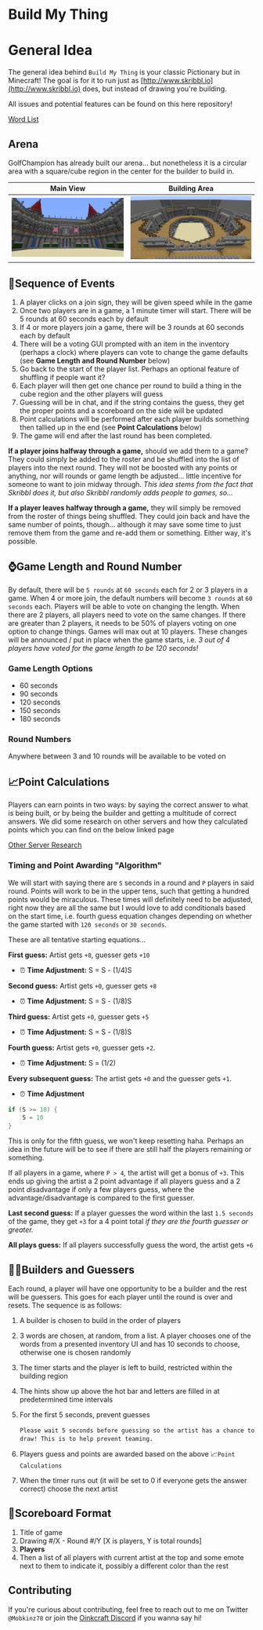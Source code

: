 # Build My Thing

# General Idea

The general idea behind `Build My Thing` is your classic Pictionary but in Minecraft! The goal is for it to run just as [http://www.skribbl.io](http://www.skribbl.io) does, but instead of drawing you're building.

All issues and potential features can be found on this here repository!

[Word List](BMTWords.md)

## Arena

GolfChampion has already built our arena... but nonetheless it is a circular area with a square/cube region in the center for the builder to build in.

| Main View | Building Area |
| ------ | ------- |
| ![First Picture of Arena](Arena_1.png) | ![Second Picture of Arena](Arena_2.png) |





## 📃Sequence of Events

1. A player clicks on a join sign, they will be given speed while in the game
2. Once two players are in a game, a 1 minute timer will start. There will be 5 rounds at 60 seconds each by default
3. If 4 or more players join a game, there will be 3 rounds at 60 seconds each by default
4. There will be a voting GUI prompted with an item in the inventory (perhaps a clock) where players can vote to change the game defaults (see **Game Length and Round Number** below)
5. Go back to the start of the player list. Perhaps an optional feature of shuffling if people want it?
6. Each player will then get one chance per round to build a thing in the cube region and the other players will guess
7. Guessing will be in chat, and if the string contains the guess, they get the proper points and a scoreboard on the side will be updated
8. Point calculations will be performed after each player builds something then tallied up in the end (see **Point Calculations** below)
9. The game will end after the last round has been completed.

**If a player joins halfway through a game,** should we add them to a game? They could simply be added to the roster and be shuffled into the list of players into the next round. They will not be boosted with any points or anything, nor will rounds or game length be adjusted... little incentive for someone to want to join midway through. *This idea stems from the fact that Skribbl does it, but also Skribbl randomly adds people to games, so...*

**If a player leaves halfway through a game,** they will simply be removed from the roster of things being shuffled. They could join back and have the same number of points, though... although it may save some time to just remove them from the game and re-add them or something. Either way, it's possible.

## ⌚Game Length and Round Number

By default, there will be `5 rounds` at `60 seconds` each for 2 or 3 players in a game. When 4 or more join, the default numbers will become `3 rounds` at `60 seconds` each. Players will be able to vote on changing the length. When there are 2 players, all players need to vote on the same changes. If there are greater than 2 players, it needs to be 50% of players voting on one option to change things. Games will max out at 10 players. These changes will be announced / put in place when the game starts, i.e. *3 out of 4 players have voted for the game length to be 120 seconds!*

### Game Length Options

- 60 seconds
- 90 seconds
- 120 seconds
- 150 seconds
- 180 seconds

### Round Numbers

Anywhere between 3 and 10 rounds will be available to be voted on

## 📈Point Calculations

Players can earn points in two ways: by saying the correct answer to what is being built, or by being the builder and getting a multitude of correct answers. We did some research on other servers and how they calculated points which you can find on the below linked page

[Other Server Research](OtherServerResearch.md)

### Timing and Point Awarding "Algorithm"

We will start with saying there are `S` seconds in a round and `P` players in said round. Points will work to be in the upper tens, such that getting a hundred points would be miraculous. These times will definitely need to be adjusted, right now they are all the same but I would love to add conditionals based on the start time, i.e. fourth guess equation changes depending on whether the game started with `120 seconds` or `30 seconds`.

These are all tentative starting equations...

**First guess:** Artist gets `+8`, guesser gets `+10`

- ⏰ **Time Adjustment:** S = S - (1/4)S

**Second guess:** Artist gets `+0`, guesser gets `+8`

- ⏰ **Time Adjustment:** S = S - (1/8)S

**Third guess:** Artist gets `+0`, guesser gets `+5`

- ⏰ **Time Adjustment:** S = S - (1/8)S

**Fourth guess:** Artist gets `+0`, guesser gets `+2`.

- ⏰ **Time Adjustment:** S = (1/2)

**Every subsequent guess:** The artist gets `+0` and the guesser gets `+1`.

- ⏰ **Time Adjustment**
```java
if (S >= 10) {
    S = 10
}
```
  
This is only for the fifth guess, we won't keep resetting haha. Perhaps an idea in the future will be to see if there are still half the players remaining or something.

If all players in a game, where `P > 4`*,* the artist will get a bonus of `+3`. This ends up giving the artist a 2 point advantage if all players guess and a 2 point *dis*advantage if only a few players guess, where the advantage/disadvantage is compared to the first guesser.

**Last second guess:** If a player guesses the word within the last `1.5 seconds` of the game, they get `+3` for a 4 point total *if they are the fourth guesser or greater.*

**All plays guess:** If all players successfully guess the word, the artist gets `+6`
## 👷‍♂️Builders and Guessers

Each round, a player will have one opportunity to be a builder and the rest will be guessers. This goes for each player until the round is over and resets. The sequence is as follows:

1. A builder is chosen to build in the order of players
2. 3 words are chosen, at random, from a list. A player chooses one of the words from a presented inventory UI and has 10 seconds to choose, otherwise one is chosen randomly
3. The timer starts and the player is left to build, restricted within the building region
4. The hints show up above the hot bar and letters are filled in at predetermined time intervals
5. For the first 5 seconds, prevent guesses

   `Please wait 5 seconds before guessing so the artist has a chance to draw! This is to help prevent teaming.`

6. Players guess and points are awarded based on the above 📈`Point Calculations`
7. When the timer runs out (it will be set to 0 if everyone gets the answer correct) choose the next artist

## 💯Scoreboard Format

1. Title of game
2. Drawing #/X - Round #/Y [X is players, Y is total rounds]
3. **Players**
4. Then a list of all players with current artist at the top and some emote next to them to indicate it, possibly a different color than the rest

## Contributing

If you're curious about contributing, feel free to reach out to me on Twitter `@Mobkinz78` or join the [Oinkcraft Discord](http://discord.gg/jXzxWbC) if you wanna say hi!